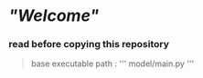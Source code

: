 # ***"Welcome"***
### read before copying this repository
> base executable path :
'''
> model/main.py
'''
